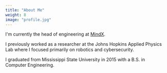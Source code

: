 ```yaml
---
title: "About Me"
weight: 8
image: "profile.jpg"
---
```


I'm currently the head of engineering at [MindX](mindx.io).

I previously worked as a researcher at the Johns Hopkins Applied Physics Lab where I focused primarily on robotics and cybersecurity.

I graduated from Mississippi State University in 2015 with a B.S. in Computer Engineering.
